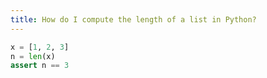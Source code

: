 ```yaml
---
title: How do I compute the length of a list in Python?
---
```


```python
x = [1, 2, 3]
n = len(x)
assert n == 3
```